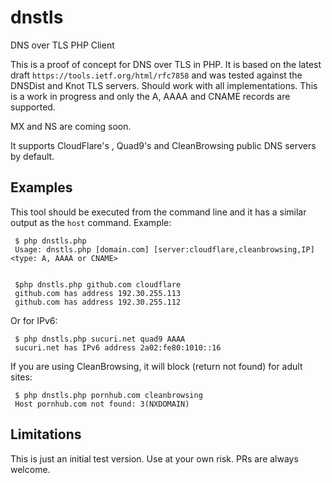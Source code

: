 # dnstls
DNS over TLS PHP Client

This is a proof of concept for DNS over TLS in PHP. It is based on the latest draft `https://tools.ietf.org/html/rfc7858` and was tested against the DNSDist and Knot TLS servers. Should work with all implementations. This is a work in progress and only the A, AAAA and CNAME records are supported. 

MX and NS are coming soon.

It supports CloudFlare's , Quad9's and CleanBrowsing public DNS servers by default.


## Examples

This tool should be executed from the command line and it has a similar output as the `host` command. Example:

     $ php dnstls.php 
     Usage: dnstls.php [domain.com] [server:cloudflare,cleanbrowsing,IP] <type: A, AAAA or CNAME>


     $php dnstls.php github.com cloudflare
     github.com has address 192.30.255.113
     github.com has address 192.30.255.112

Or for IPv6:

     $ php dnstls.php sucuri.net quad9 AAAA
     sucuri.net has IPv6 address 2a02:fe80:1010::16

If you are using CleanBrowsing, it will block (return not found) for adult sites:

     $ php dnstls.php pornhub.com cleanbrowsing 
     Host pornhub.com not found: 3(NXDOMAIN)



## Limitations

This is just an initial test version. Use at your own risk. PRs are always welcome.
